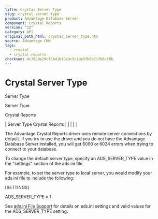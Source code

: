 ```yaml
---
title: Crystal Server Type
slug: crystal_server_type
product: Advantage Database Server
component: Crystal Reports
version: "12"
category: API
original_path_html: crystal_server_type.htm
source: Advantage CHM
tags:
  - crystal
  - crystal-reports
checksum: 4c7029e29cf5b41b19e3c5c19e5fb8b717b6cf0b
---
```


# Crystal Server Type

Server Type

Server Type

Crystal Reports

| Server Type  Crystal Reports |  |  |  |  |

The Advantage Crystal Reports driver uses remote server connections by default. If you try to use the driver and you do not have the Advantage Database Server installed, you will get 6060 or 6024 errors when trying to connect to your database.

To change the default server type, specify an ADS\_SERVER\_TYPE value in the "settings" section of the ads.ini file.

For example, to set the server type to local server, you would modify your ads.ini file to include the following:

[SETTINGS]

ADS\_SERVER\_TYPE = 1

See [ads.ini File Support](master_ads_ini_file_support.md) for details on ads.ini settings and valid values for the ADS\_SERVER\_TYPE setting.
